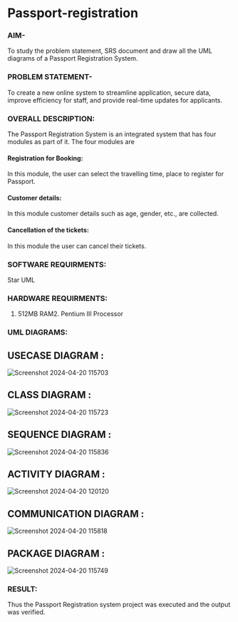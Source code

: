 # Passport-registration

### AIM-
To study the problem statement, SRS document and draw all the UML diagrams of a
Passport Registration System.

### PROBLEM STATEMENT-
To create a new online system to streamline application, secure data, improve efficiency for staff, and provide real-time updates for applicants.

### OVERALL DESCRIPTION:
The Passport Registration System is an integrated system that has four modules as part of
it. The four modules are
#### Registration for Booking:
In this module, the user can select the travelling time, place to register for Passport.
#### Customer details:
In this module customer details such as age, gender, etc., are collected.
#### Cancellation of the tickets:
In this module the user can cancel their tickets.
### SOFTWARE REQUIRMENTS:
Star UML
### HARDWARE REQUIRMENTS:
1. 512MB RAM2. Pentium III Processor
### UML DIAGRAMS:

## USECASE DIAGRAM :
![Screenshot 2024-04-20 115703](https://github.com/23003324/LAB-07-Passport-registration/assets/140035234/52f992f3-f1f9-48a8-a42f-67e78097ae94)

## CLASS DIAGRAM :
![Screenshot 2024-04-20 115723](https://github.com/23003324/LAB-07-Passport-registration/assets/140035234/ff2b1073-cfcb-4f48-a0de-875c272fb7f7)


## SEQUENCE DIAGRAM :

![Screenshot 2024-04-20 115836](https://github.com/23003324/LAB-07-Passport-registration/assets/140035234/eef075af-639f-425e-96ae-ae524f93ea6a)

## ACTIVITY DIAGRAM :
![Screenshot 2024-04-20 120120](https://github.com/23003324/LAB-07-Passport-registration/assets/140035234/8ca94183-01b0-4d82-b80c-b60e72bce134)


## COMMUNICATION DIAGRAM :
![Screenshot 2024-04-20 115818](https://github.com/23003324/LAB-07-Passport-registration/assets/140035234/715255af-0ebc-4d5d-b3cd-aa8fe5d7badd)



## PACKAGE DIAGRAM :
![Screenshot 2024-04-20 115749](https://github.com/23003324/LAB-07-Passport-registration/assets/140035234/63d5c646-38cd-4b36-9f20-d917bf7a9159)









### RESULT:
Thus the Passport Registration system project was executed and the output was verified.
